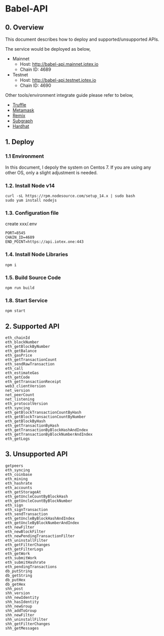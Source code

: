 # Babel-API

## 0. Overview

This document describes how to deploy and supported/unsupported APIs.

The service would be deployed as below,
* Mainnet
  - Host: http://babel-api.mainnet.iotex.io
  - Chain ID: 4689
* Testnet
  - Host: http://babel-api.testnet.iotex.io
  - Chain ID: 4690

Other tools/environment integrate guide please refer to below,

* [Truffle](./doc/truffle.md)
* [Metamask](./doc/metamask.md)
* [Remix](./doc/remix.md)
* [Subgraph](./doc/subgraph.md)
* [Hardhat](./doc/hardhat.md)

## 1. Deploy

### 1.1 Environment
In this document, I depoly the system on Centos 7. If you are using any other OS, only a slight adjustment is needed.

### 1.2. Install Node v14
```
curl -sL https://rpm.nodesource.com/setup_14.x | sudo bash
sudo yum install nodejs
```

### 1.3. Configuration file
create xxx/.env
```
PORT=8545
CHAIN_ID=4689
END_POINT=https://api.iotex.one:443
```

### 1.4. Install Node Libraries
```
npm i
```

### 1.5. Build Source Code
```
npm run build
```

### 1.8. Start Service
```
npm start
```

## 2. Supported API
```
eth_chainId
eth_blockNumber
eth_getBlockByNumber
eth_getBalance
eth_gasPrice
eth_getTransactionCount
eth_sendRawTransaction
eth_call
eth_estimateGas
eth_getCode
eth_getTransactionReceipt
web3_clientVersion
net_version
net_peerCount
net_listening
eth_protocolVersion
eth_syncing
eth_getBlockTransactionCountByHash
eth_getBlockTransactionCountByNumber
eth_getBlockByHash
eth_getTransactionByHash
eth_getTransactionByBlockHashAndIndex
eth_getTransactionByBlockNumberAndIndex
eth_getLogs
```

## 3. Unsupported API
```
getpeers
eth_syncing
eth_coinbase
eth_mining
eth_hashrate
eth_accounts
eth_getStorageAt
eth_getUncleCountByBlockHash
eth_getUncleCountByBlockNumber
eth_sign
eth_signTransaction
eth_sendTransaction
eth_getUncleByBlockHashAndIndex
eth_getUncleByBlockNumberAndIndex
eth_newFilter
eth_newBlockFilter
eth_newPendingTransactionFilter
eth_uninstallFilter
eth_getFilterChanges
eth_getFilterLogs
eth_getWork
eth_submitWork
eth_submitHashrate
eth_pendingTransactions
db_putString
db_getString
db_putHex
db_getHex
shh_post
shh_version
shh_newIdentity
shh_hasIdentity
shh_newGroup
shh_addToGroup
shh_newFilter
shh_uninstallFilter
shh_getFilterChanges
shh_getMessages
```